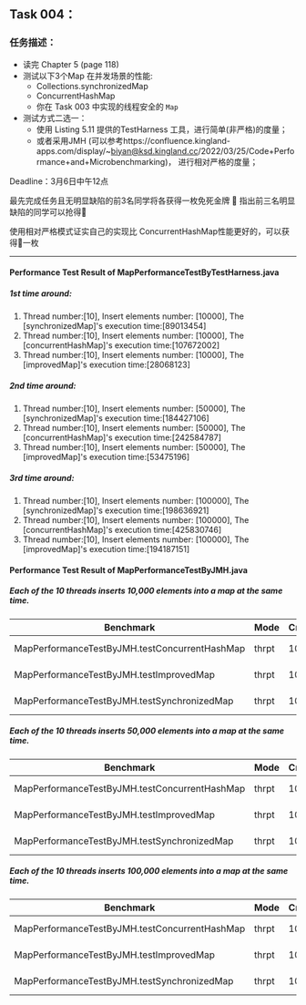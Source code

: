 ## **Task 004：**

### 任务描述：

- 读完 Chapter 5 (page 118)
- 测试以下3个Map 在并发场景的性能:
  - Collections.synchronizedMap
  - ConcurrentHashMap
  - 你在 Task 003 中实现的线程安全的 `Map`
- 测试方式二选一：
  - 使用 Listing 5.11 提供的TestHarness 工具，进行简单(非严格)的度量；
  - 或者采用JMH (可以参考https://confluence.kingland-apps.com/display/~biyan@ksd.kingland.cc/2022/03/25/Code+Performance+and+Microbenchmarking)， 进行相对严格的度量；

Deadline：3月6日中午12点

最先完成任务且无明显缺陷的前3名同学将各获得一枚免死金牌 🏅️
指出前三名明显缺陷的同学可以抢得🏅️

使用相对严格模式证实自己的实现比 ConcurrentHashMap性能更好的，可以获得🏅️一枚

------

#### Performance Test Result of MapPerformanceTestByTestHarness.java

##### 1st time around:

1. Thread number:[10], Insert elements number: [10000], The [synchronizedMap]'s execution time:[89013454]
2. Thread number:[10], Insert elements number: [10000], The [concurrentHashMap]'s execution time:[107672002]
3. Thread number:[10], Insert elements number: [10000], The [improvedMap]'s execution time:[28068123]

##### 2nd time around:

1. Thread number:[10], Insert elements number: [50000], The [synchronizedMap]'s execution time:[184427106]
2. Thread number:[10], Insert elements number: [50000], The [concurrentHashMap]'s execution time:[242584787]
3. Thread number:[10], Insert elements number: [50000], The [improvedMap]'s execution time:[53475196]

##### 3rd time around:

1. Thread number:[10], Insert elements number: [100000], The [synchronizedMap]'s execution time:[198636921]
2. Thread number:[10], Insert elements number: [100000], The [concurrentHashMap]'s execution time:[425830746]
3. Thread number:[10], Insert elements number: [100000], The [improvedMap]'s execution time:[194187151]



#### Performance Test Result of MapPerformanceTestByJMH.java

##### Each of the 10 threads inserts 10,000 elements into a map at the same time.

| Benchmark                                     | Mode  | Cnt  | Score   | Error    | Units |
| --------------------------------------------- | ----- | ---- |---------|----------| ----- |
| MapPerformanceTestByJMH.testConcurrentHashMap | thrpt | 10   | 225.316 | ± 37.813 | ops/s |
| MapPerformanceTestByJMH.testImprovedMap       | thrpt | 10   | 127.230 | ± 15.126 | ops/s |
| MapPerformanceTestByJMH.testSynchronizedMap   | thrpt | 10   | 79.882  | ± 2.986  | ops/s |

##### Each of the 10 threads inserts 50,000 elements into a map at the same time.

| Benchmark                                     | Mode  | Cnt  | Score  | Error   | Units |
| --------------------------------------------- | ----- | ---- |--------| ------- | ----- |
| MapPerformanceTestByJMH.testConcurrentHashMap | thrpt | 10   | 40.698 | ± 4.916 | ops/s |
| MapPerformanceTestByJMH.testImprovedMap       | thrpt | 10   | 30.730 | ± 3.540 | ops/s |
| MapPerformanceTestByJMH.testSynchronizedMap   | thrpt | 10   | 23.162 | ± 3.905 | ops/s |

##### Each of the 10 threads inserts 100,000 elements into a map at the same time.

| Benchmark                                     | Mode  | Cnt  | Score  | Error   | Units |
| --------------------------------------------- | ----- | ---- |--------|---------| ----- |
| MapPerformanceTestByJMH.testConcurrentHashMap | thrpt | 10   | 19.485 | ± 2.425 | ops/s |
| MapPerformanceTestByJMH.testImprovedMap       | thrpt | 10   | 20.659 | ± 1.553 | ops/s |
| MapPerformanceTestByJMH.testSynchronizedMap   | thrpt | 10   | 11.234 | ± 0.176 | ops/s |
